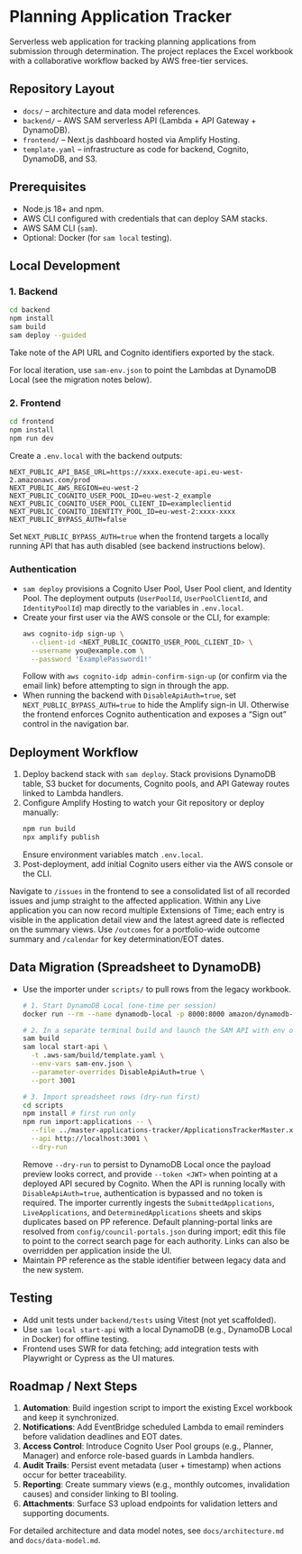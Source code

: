 # Planning Application Tracker

Serverless web application for tracking planning applications from submission through determination. The project replaces the Excel workbook with a collaborative workflow backed by AWS free-tier services.

## Repository Layout
- `docs/` – architecture and data model references.
- `backend/` – AWS SAM serverless API (Lambda + API Gateway + DynamoDB).
- `frontend/` – Next.js dashboard hosted via Amplify Hosting.
- `template.yaml` – infrastructure as code for backend, Cognito, DynamoDB, and S3.

## Prerequisites
- Node.js 18+ and npm.
- AWS CLI configured with credentials that can deploy SAM stacks.
- AWS SAM CLI (`sam`).
- Optional: Docker (for `sam local` testing).

## Local Development
### 1. Backend
```bash
cd backend
npm install
sam build
sam deploy --guided
```
Take note of the API URL and Cognito identifiers exported by the stack.

For local iteration, use `sam-env.json` to point the Lambdas at DynamoDB Local (see the migration notes below).

### 2. Frontend
```bash
cd frontend
npm install
npm run dev
```
Create a `.env.local` with the backend outputs:
```
NEXT_PUBLIC_API_BASE_URL=https://xxxx.execute-api.eu-west-2.amazonaws.com/prod
NEXT_PUBLIC_AWS_REGION=eu-west-2
NEXT_PUBLIC_COGNITO_USER_POOL_ID=eu-west-2_example
NEXT_PUBLIC_COGNITO_USER_POOL_CLIENT_ID=exampleclientid
NEXT_PUBLIC_COGNITO_IDENTITY_POOL_ID=eu-west-2:xxxx-xxxx
NEXT_PUBLIC_BYPASS_AUTH=false
```

Set `NEXT_PUBLIC_BYPASS_AUTH=true` when the frontend targets a locally running API that has auth disabled (see backend instructions below).

### Authentication
- `sam deploy` provisions a Cognito User Pool, User Pool client, and Identity Pool. The deployment outputs (`UserPoolId`, `UserPoolClientId`, and `IdentityPoolId`) map directly to the variables in `.env.local`.
- Create your first user via the AWS console or the CLI, for example:
  ```bash
  aws cognito-idp sign-up \
    --client-id <NEXT_PUBLIC_COGNITO_USER_POOL_CLIENT_ID> \
    --username you@example.com \
    --password 'ExamplePassword1!'
  ```
  Follow with `aws cognito-idp admin-confirm-sign-up` (or confirm via the email link) before attempting to sign in through the app.
- When running the backend with `DisableApiAuth=true`, set `NEXT_PUBLIC_BYPASS_AUTH=true` to hide the Amplify sign-in UI. Otherwise the frontend enforces Cognito authentication and exposes a “Sign out” control in the navigation bar.

## Deployment Workflow
1. Deploy backend stack with `sam deploy`. Stack provisions DynamoDB table, S3 bucket for documents, Cognito pools, and API Gateway routes linked to Lambda handlers.
2. Configure Amplify Hosting to watch your Git repository or deploy manually:
   ```bash
   npm run build
   npx amplify publish
   ```
   Ensure environment variables match `.env.local`.
3. Post-deployment, add initial Cognito users either via the AWS console or the CLI.

Navigate to `/issues` in the frontend to see a consolidated list of all recorded issues and jump straight to the affected application. Within any Live application you can now record multiple Extensions of Time; each entry is visible in the application detail view and the latest agreed date is reflected on the summary views. Use `/outcomes` for a portfolio-wide outcome summary and `/calendar` for key determination/EOT dates.

## Data Migration (Spreadsheet to DynamoDB)
- Use the importer under `scripts/` to pull rows from the legacy workbook.
  ```bash
  # 1. Start DynamoDB Local (one-time per session)
  docker run --rm --name dynamodb-local -p 8000:8000 amazon/dynamodb-local

  # 2. In a separate terminal build and launch the SAM API with env overrides
  sam build
  sam local start-api \
    -t .aws-sam/build/template.yaml \
    --env-vars sam-env.json \
    --parameter-overrides DisableApiAuth=true \
    --port 3001

  # 3. Import spreadsheet rows (dry-run first)
  cd scripts
  npm install # first run only
  npm run import:applications -- \
    --file ../master-applications-tracker/ApplicationsTrackerMaster.xlsm \
    --api http://localhost:3001 \
    --dry-run
  ```
  Remove `--dry-run` to persist to DynamoDB Local once the payload preview looks correct, and provide `--token <JWT>` when pointing at a deployed API secured by Cognito. When the API is running locally with `DisableApiAuth=true`, authentication is bypassed and no token is required. The importer currently ingests the `SubmittedApplications`, `LiveApplications`, and `DeterminedApplications` sheets and skips duplicates based on PP reference.
  Default planning-portal links are resolved from `config/council-portals.json` during import; edit this file to point to the correct search page for each authority. Links can also be overridden per application inside the UI.
- Maintain PP reference as the stable identifier between legacy data and the new system.

## Testing
- Add unit tests under `backend/tests` using Vitest (not yet scaffolded).
- Use `sam local start-api` with a local DynamoDB (e.g., DynamoDB Local in Docker) for offline testing.
- Frontend uses SWR for data fetching; add integration tests with Playwright or Cypress as the UI matures.

## Roadmap / Next Steps
1. **Automation**: Build ingestion script to import the existing Excel workbook and keep it synchronized.
2. **Notifications**: Add EventBridge scheduled Lambda to email reminders before validation deadlines and EOT dates.
3. **Access Control**: Introduce Cognito User Pool groups (e.g., Planner, Manager) and enforce role-based guards in Lambda handlers.
4. **Audit Trails**: Persist event metadata (user + timestamp) when actions occur for better traceability.
5. **Reporting**: Create summary views (e.g., monthly outcomes, invalidation causes) and consider linking to BI tooling.
6. **Attachments**: Surface S3 upload endpoints for validation letters and supporting documents.

For detailed architecture and data model notes, see `docs/architecture.md` and `docs/data-model.md`.
